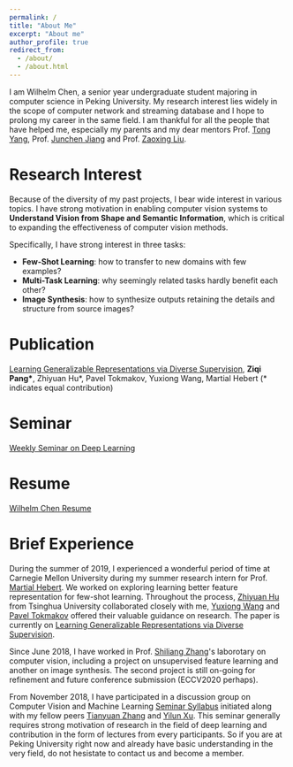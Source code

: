 ```yaml
---
permalink: /
title: "About Me"
excerpt: "About me"
author_profile: true
redirect_from: 
  - /about/
  - /about.html
---
```


I am Wilhelm Chen, a senior year undergraduate student majoring in computer science in Peking University. My research interest lies widely in the scope of computer network and streaming database and I hope to prolong my career in the same field. I am thankful for all the people that have helped me, especially my parents and my dear mentors Prof. [Tong Yang](http://net.pku.edu.cn/~yangtong/), Prof. [Junchen Jiang](https://people.cs.uchicago.edu/~junchenj/) and Prof. [Zaoxing Liu](https://zaoxing.github.io/).


# Research Interest
Because of the diversity of my past projects, I bear wide interest in various topics. I have strong motivation in enabling computer vision systems to <b>Understand Vision from Shape and Semantic Information</b>, which is critical to expanding the effectiveness of computer vision methods. 

Specifically, I have strong interest in three tasks:
* <b>Few-Shot Learning</b>: how to transfer to new domains with few examples?
* <b>Multi-Task Learning</b>: why seemingly related tasks hardly benefit each other?
* <b>Image Synthesis</b>: how to synthesize outputs retaining the details and structure from source images?

# Publication
[Learning Generalizable Representations via Diverse Supervision](https://arxiv.org/abs/1911.12911), <b> Ziqi Pang\*</b>, Zhiyuan Hu\*, Pavel Tokmakov, Yuxiong Wang, Martial Hebert (\* indicates equal contribution) 

# Seminar
[Weekly Seminar on Deep Learning](http://tianyuanzhang.com/teaching/2019-fall-dl-pku)

# Resume
[Wilhelm Chen Resume](https://github.com/KaiserV2/KaiserV2.github.io/blob/master/files/PeiqingChenResume.pdf)

# Brief Experience 
During the summer of 2019, I experienced a wonderful period of time at Carnegie Mellon University during my summer research intern for Prof. [Martial Hebert](https://www.ri.cmu.edu/ri-faculty/martial-hebert/). We worked on exploring learning better feature representation for few-shot learning. Throughout the process, [Zhiyuan Hu](https://github.com/BinahHu) from Tsinghua University collaborated closely with me, [Yuxiong Wang](https://www.ri.cmu.edu/ri-people/yuxiong-wang/) and [Pavel Tokmakov](https://pvtokmakov.github.io/home/) offered their valuable guidance on research. The paper is currently on [Learning Generalizable Representations via Diverse Supervision](https://arxiv.org/abs/1911.12911).

Since June 2018, I have worked in Prof. [Shiliang Zhang](https://www.pkuvmc.com/)'s laborotary on computer vision, including a project on unsupervised feature learning and another on image synthesis. The second project is still on-going for refinement and future conference submission (ECCV2020 perhaps).

From November 2018, I have participated in a discussion group on Computer Vision and Machine Learning [Seminar Syllabus](http://tianyuanzhang.com/teaching/2019-fall-dl-pku) initiated along with my fellow peers [Tianyuan Zhang](http://tianyuanzhang.com/) and [Yilun Xu](https://www.yilunxu.com/). This seminar generally requires strong motivation of research in the field of deep learning and contribution in the form of lectures from every participants. So if you are at Peking University right now and already have basic understanding in the very field, do not hesistate to contact us and become a member.
